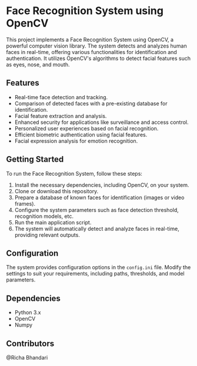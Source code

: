 # Face Recognition System using OpenCV

This project implements a Face Recognition System using OpenCV, a powerful computer vision library. The system detects and analyzes human faces in real-time, offering various functionalities for identification and authentication. It utilizes OpenCV's algorithms to detect facial features such as eyes, nose, and mouth. 

## Features
- Real-time face detection and tracking.
- Comparison of detected faces with a pre-existing database for identification.
- Facial feature extraction and analysis.
- Enhanced security for applications like surveillance and access control.
- Personalized user experiences based on facial recognition.
- Efficient biometric authentication using facial features.
- Facial expression analysis for emotion recognition.

## Getting Started
To run the Face Recognition System, follow these steps:

1. Install the necessary dependencies, including OpenCV, on your system.
2. Clone or download this repository.
3. Prepare a database of known faces for identification (images or video frames).
4. Configure the system parameters such as face detection threshold, recognition models, etc.
5. Run the main application script.
6. The system will automatically detect and analyze faces in real-time, providing relevant outputs.

## Configuration
The system provides configuration options in the `config.ini` file. Modify the settings to suit your requirements, including paths, thresholds, and model parameters.

## Dependencies
- Python 3.x
- OpenCV
- Numpy


## Contributors
@Richa Bhandari
